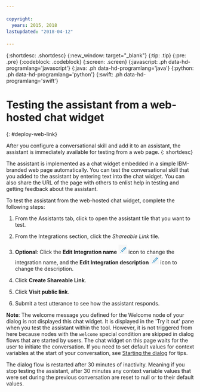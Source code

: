 ```yaml
---

copyright:
  years: 2015, 2018
lastupdated: "2018-04-12"

---
```


{:shortdesc: .shortdesc}
{:new_window: target="_blank"}
{:tip: .tip}
{:pre: .pre}
{:codeblock: .codeblock}
{:screen: .screen}
{:javascript: .ph data-hd-programlang='javascript'}
{:java: .ph data-hd-programlang='java'}
{:python: .ph data-hd-programlang='python'}
{:swift: .ph data-hd-programlang='swift'}

# Testing the assistant from a web-hosted chat widget
{: #deploy-web-link}

After you configure a conversational skill and add it to an assistant, the assistant is immediately available for testing from a web page.
{: shortdesc}

The assistant is implemented as a chat widget embedded in a simple IBM-branded web page automatically. You can test the conversational skill that you added to the assistant by entering text into the chat widget. You can also share the URL of the page with others to enlist help in testing and getting feedback about the assistant.

To test the assistant from the web-hosted chat widget, complete the following steps:

1.  From the Assistants tab, click to open the assistant tile that you want to test.

1.  From the Integrations section, click the *Shareable Link* tile.

1.  **Optional**: Click the **Edit Integration name** ![Edit Integration](images/edit-integration.png) icon to change the integration name, and the **Edit Integration description** ![Edit Integration](images/edit-integration.png) icon to change the description.

1.  Click **Create Shareable Link**.

1.  Click **Visit public link**.

1.  Submit a test utterance to see how the assistant responds.

**Note**: The welcome message you defined for the Welcome node of your dialog is not displayed this chat widget. It is displayed in the 'Try it out' pane when you test the assistant within the tool. However, it is not triggered from here because nodes with the `welcome` special condition are skipped in dialog flows that are started by users. The chat widget on this page waits for the user to initiate the conversation. If you need to set default values for context variables at the start of your conversation, see [Starting the dialog](add-integrations.html#dialog-start) for tips.

The dialog flow is restarted after 30 minutes of inactivity. Meaning if you stop testing the assistant, after 30 minutes any context variable values that were set during the previous conversation are reset to null or to their default values.
